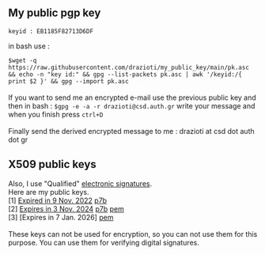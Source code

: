 ## My public pgp key
``keyid : EB1185F82713D6DF``

in bash use : 

`` $wget -q https://raw.githubusercontent.com/drazioti/my_public_key/main/pk.asc && echo -n "key id:" && gpg --list-packets pk.asc | awk '/keyid:/{ print $2 }' && gpg --import pk.asc
``
<br><br>
If you want to send me an encrypted e-mail use the previous public key and then in bash :
`` $gpg -e -a -r drazioti@csd.auth.gr
``
write your message and when you finish press ``ctrl+D``
<br><br>
Finally send the derived encrypted message to me : drazioti at csd dot auth dot gr
## X509 public keys
Also, I use "Qualified" [electronic signatures](https://www.harica.gr/en/Products/eSignature).<br>
Here are my public keys.<br>
[1] [Expired in 9 Nov. 2022](https://repo.harica.gr/cert_info?recvcode=JAUXQCMAFKDQWWXGDJKDWBSFCOPWNJAXEAITOFNLKJNOGEIJGM) [p7b](https://github.com/drazioti/my_public_key/blob/main/cert_old_2022.p7b) <br>
[2] [Expires in 3 Nov. 2024](https://repo.harica.gr/cert_info?recvcode=LCXTVBOTCLPVQJFBVISRWWCOHOIDATTTXNRTDOVODCQKKPLDRK) [p7b](https://github.com/drazioti/my_public_key/blob/main/cert_old_2024.p7b) [pem](https://github.com/drazioti/my_public_key/blob/main/cert_old_2024.pem) <br>
[3] [Expires in 7 Jan. 2026] [pem](https://github.com/drazioti/my_public_key/blob/main/cert_current.pem) <br><br>
These keys can not be used for encryption, so you can not use them for this purpose. You can use them for verifying digital signatures.
